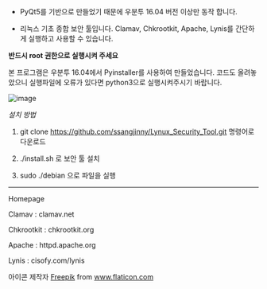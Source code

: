 - PyQt5를 기반으로 만들었기 때문에 우분투 16.04 버전 이상만 동작 합니다.

- 리눅스 기초 종합 보안 툴입니다. Clamav, Chkrootkit, Apache, Lynis를 간단하게 실행하고 사용할 수 있습니다.

**반드시 root 권한으로 실행시켜 주세요**

본 프로그램은 우분투 16.04에서 Pyinstaller를 사용하여 만들었습니다. 코드도 올려놓았으니 실행파일에 오류가 있다면 python3으로 실행시켜주시기 바랍니다.

![image](https://user-images.githubusercontent.com/69946430/93571460-741fa980-f9cf-11ea-84e2-fef0b7c11229.png)

*설치 방법*

1. git clone https://github.com/ssangjinny/Lynux_Security_Tool.git 명령어로 다운로드

2. ./install.sh 로 보안 툴 설치

3. sudo ./debian 으로 파일을 실행

------------------------------------------------------------------------------------------------------------

Homepage

Clamav : clamav.net

Chkrootkit : chkrootkit.org

Apache : httpd.apache.org

Lynis : cisofy.com/lynis


<div>아이콘 제작자 <a href="https://www.flaticon.com/kr/authors/freepik" title="Freepik">Freepik</a> from <a href="https://www.flaticon.com/kr/" title="Flaticon">www.flaticon.com</a></div>
